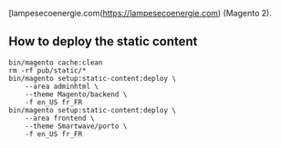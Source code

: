 [lampesecoenergie.com(https://lampesecoenergie.com) (Magento 2).

## How to deploy the static content
```posh
bin/magento cache:clean
rm -rf pub/static/*
bin/magento setup:static-content:deploy \
	--area adminhtml \
	--theme Magento/backend \
	-f en_US fr_FR
bin/magento setup:static-content:deploy \
	--area frontend \
	--theme Smartwave/porto \
	-f en_US fr_FR
```